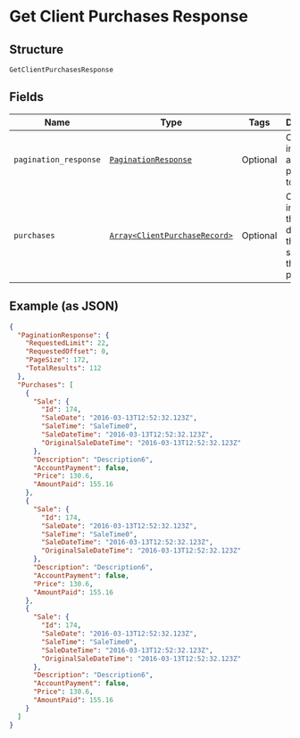 
# Get Client Purchases Response

## Structure

`GetClientPurchasesResponse`

## Fields

| Name | Type | Tags | Description |
|  --- | --- | --- | --- |
| `pagination_response` | [`PaginationResponse`](../../doc/models/pagination-response.md) | Optional | Contains information about the pagination to use. |
| `purchases` | [`Array<ClientPurchaseRecord>`](../../doc/models/client-purchase-record.md) | Optional | Contains information that describes the item sold and the payment. |

## Example (as JSON)

```json
{
  "PaginationResponse": {
    "RequestedLimit": 22,
    "RequestedOffset": 0,
    "PageSize": 172,
    "TotalResults": 112
  },
  "Purchases": [
    {
      "Sale": {
        "Id": 174,
        "SaleDate": "2016-03-13T12:52:32.123Z",
        "SaleTime": "SaleTime0",
        "SaleDateTime": "2016-03-13T12:52:32.123Z",
        "OriginalSaleDateTime": "2016-03-13T12:52:32.123Z"
      },
      "Description": "Description6",
      "AccountPayment": false,
      "Price": 130.6,
      "AmountPaid": 155.16
    },
    {
      "Sale": {
        "Id": 174,
        "SaleDate": "2016-03-13T12:52:32.123Z",
        "SaleTime": "SaleTime0",
        "SaleDateTime": "2016-03-13T12:52:32.123Z",
        "OriginalSaleDateTime": "2016-03-13T12:52:32.123Z"
      },
      "Description": "Description6",
      "AccountPayment": false,
      "Price": 130.6,
      "AmountPaid": 155.16
    },
    {
      "Sale": {
        "Id": 174,
        "SaleDate": "2016-03-13T12:52:32.123Z",
        "SaleTime": "SaleTime0",
        "SaleDateTime": "2016-03-13T12:52:32.123Z",
        "OriginalSaleDateTime": "2016-03-13T12:52:32.123Z"
      },
      "Description": "Description6",
      "AccountPayment": false,
      "Price": 130.6,
      "AmountPaid": 155.16
    }
  ]
}
```

